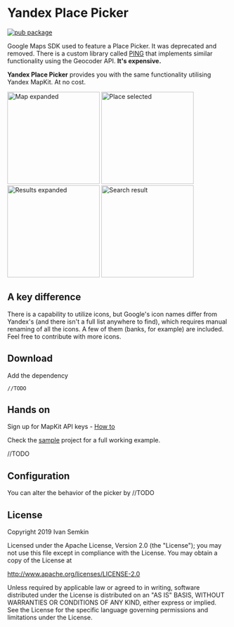 # Yandex Place Picker
[![pub package](https://img.shields.io/pub/v/yandex_place_picker.svg)](https://pub.dev/packages/yandex_place_picker)

Google Maps SDK used to feature a Place Picker. It was deprecated and removed. There is a custom library called [PING](https://github.com/rtchagas/pingplacepicker) that implements similar functionality using the Geocoder API. **It's expensive.**

**Yandex Place Picker** provides you with the same functionality utilising Yandex MapKit. At no cost.

<img src="images/screenshot_1.png" alt="Map expanded" width="210"/> <img src="images/screenshot_2.png" alt="Place selected" width="210"/> <img src="images/screenshot_3.png" alt="Results expanded" width="210"/> <img src="images/screenshot_4.png" alt="Search result" width="210"/>

## A key difference

There is a capability to utilize icons, but Google's icon names differ from Yandex's (and there isn't a full list anywhere to find), which requires manual renaming of all the icons. A few of them (banks, for example) are included. Feel free to contribute with more icons.

## Download

Add the dependency

	//TODO

## Hands on

Sign up for MapKit API keys - [How to](https://tech.yandex.com/maps/mapkit/doc/3.x/concepts/android/quickstart-docpage/#quickstart__key)

Check the [sample](https://github.com/vanyasem/yandex_place_picker/tree/master/example) project for a full working example.

//TODO

## Configuration

You can alter the behavior of the picker by //TODO

## License

Copyright 2019 Ivan Semkin

Licensed under the Apache License, Version 2.0 (the "License");
you may not use this file except in compliance with the License.
You may obtain a copy of the License at

   http://www.apache.org/licenses/LICENSE-2.0

Unless required by applicable law or agreed to in writing, software
distributed under the License is distributed on an "AS IS" BASIS,
WITHOUT WARRANTIES OR CONDITIONS OF ANY KIND, either express or implied.
See the License for the specific language governing permissions and
limitations under the License.
